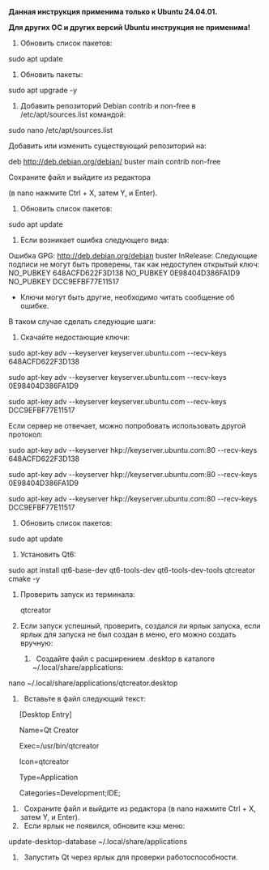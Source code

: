 ﻿**Данная инструкция применима только к Ubuntu 24.04.01.** 

**Для других ОС и других версий Ubuntu инструкция не применима!**

1. Обновить список пакетов: 

sudo apt update

1. Обновить пакеты:

sudo apt upgrade -y

1. Добавить репозиторий Debian contrib и non-free в /etc/apt/sources.list командой:

sudo nano /etc/apt/sources.list

Добавить или изменить существующий репозиторий на:    

deb http://deb.debian.org/debian/ buster main contrib non-free

Сохраните файл и выйдите из редактора 

(в nano нажмите Ctrl + X, затем Y, и Enter).

1. Обновить список пакетов: 

sudo apt update

1. Если возникает ошибка следующего вида:

Ошибка GPG: http://deb.debian.org/debian buster InRelease: Следующие подписи не могут быть проверены, так как недоступен открытый ключ: NO\_PUBKEY 648ACFD622F3D138 NO\_PUBKEY 0E98404D386FA1D9 NO\_PUBKEY DCC9EFBF77E11517

- Ключи могут быть другие, необходимо читать сообщение об ошибке.

В таком случае сделать следующие шаги:

1. Скачайте недостающие ключи:

<a name="ole_link1"></a><a name="ole_link2"></a>sudo apt-key adv --keyserver keyserver.ubuntu.com --recv-keys 648ACFD622F3D138

sudo apt-key adv --keyserver keyserver.ubuntu.com --recv-keys 0E98404D386FA1D9

sudo apt-key adv --keyserver keyserver.ubuntu.com --recv-keys DCC9EFBF77E11517

Если сервер не отвечает, можно попробовать использовать другой протокол:

sudo apt-key adv --keyserver hkp://keyserver.ubuntu.com:80 --recv-keys 648ACFD622F3D138

sudo apt-key adv --keyserver hkp://keyserver.ubuntu.com:80 --recv-keys 0E98404D386FA1D9

sudo apt-key adv --keyserver hkp://keyserver.ubuntu.com:80 --recv-keys DCC9EFBF77E11517

1. Обновить список пакетов:

sudo apt update

1. Установить Qt6: 

sudo apt install qt6-base-dev qt6-tools-dev qt6-tools-dev-tools qtcreator cmake -y

1. Проверить запуск из терминала: 

   qtcreator

1. Если запуск успешный, проверить, создался ли ярлык запуска, если ярлык для запуска не был создан в меню, его можно создать вручную:
   1. ` `Создайте файл с расширением .desktop в каталоге ~/.local/share/applications: 

nano ~/.local/share/applications/qtcreator.desktop

1. ` `Вставьте в файл следующий текст:

`   `[Desktop Entry]

`   `Name=Qt Creator

`   `Exec=/usr/bin/qtcreator

`   `Icon=qtcreator

`   `Type=Application

`   `Categories=Development;IDE;

1. ` `Сохраните файл и выйдите из редактора (в nano нажмите Ctrl + X, затем Y, и Enter).
1. ` `Если ярлык не появился, обновите кэш меню: 

update-desktop-database ~/.local/share/applications

1. ` `Запустить Qt через ярлык для проверки работоспособности.
